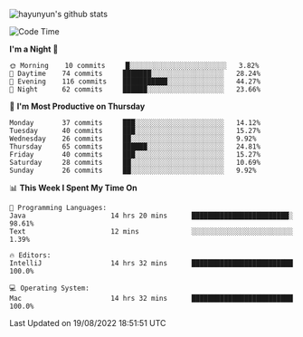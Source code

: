 
![hayunyun's github stats](https://github-readme-stats.vercel.app/api?username=hayunyun&show_icons=true)


<!--START_SECTION:waka-->
![Code Time](http://img.shields.io/badge/Code%20Time-362%20hrs%2029%20mins-blue)

**I'm a Night 🦉** 

```text
🌞 Morning    10 commits     █░░░░░░░░░░░░░░░░░░░░░░░░   3.82% 
🌆 Daytime    74 commits     ███████░░░░░░░░░░░░░░░░░░   28.24% 
🌃 Evening    116 commits    ███████████░░░░░░░░░░░░░░   44.27% 
🌙 Night      62 commits     ██████░░░░░░░░░░░░░░░░░░░   23.66%

```
📅 **I'm Most Productive on Thursday** 

```text
Monday       37 commits     ███░░░░░░░░░░░░░░░░░░░░░░   14.12% 
Tuesday      40 commits     ███░░░░░░░░░░░░░░░░░░░░░░   15.27% 
Wednesday    26 commits     ██░░░░░░░░░░░░░░░░░░░░░░░   9.92% 
Thursday     65 commits     ██████░░░░░░░░░░░░░░░░░░░   24.81% 
Friday       40 commits     ███░░░░░░░░░░░░░░░░░░░░░░   15.27% 
Saturday     28 commits     ██░░░░░░░░░░░░░░░░░░░░░░░   10.69% 
Sunday       26 commits     ██░░░░░░░░░░░░░░░░░░░░░░░   9.92%

```


📊 **This Week I Spent My Time On** 

```text
💬 Programming Languages: 
Java                     14 hrs 20 mins      ████████████████████████░   98.61% 
Text                     12 mins             ░░░░░░░░░░░░░░░░░░░░░░░░░   1.39%

🔥 Editors: 
IntelliJ                 14 hrs 32 mins      █████████████████████████   100.0%

💻 Operating System: 
Mac                      14 hrs 32 mins      █████████████████████████   100.0%

```


 Last Updated on 19/08/2022 18:51:51 UTC
<!--END_SECTION:waka-->

<!--
**hayunyun/hayunyun** is a ✨ _special_ ✨ repository because its `README.md` (this file) appears on your GitHub profile.

Here are some ideas to get you started:

- 🔭 I’m currently working on ...
- 🌱 I’m currently learning ...
- 👯 I’m looking to collaborate on ...
- 🤔 I’m looking for help with ...
- 💬 Ask me about ...
- 📫 How to reach me: ...
- 😄 Pronouns: ...
- ⚡ Fun fact: ...
-->
